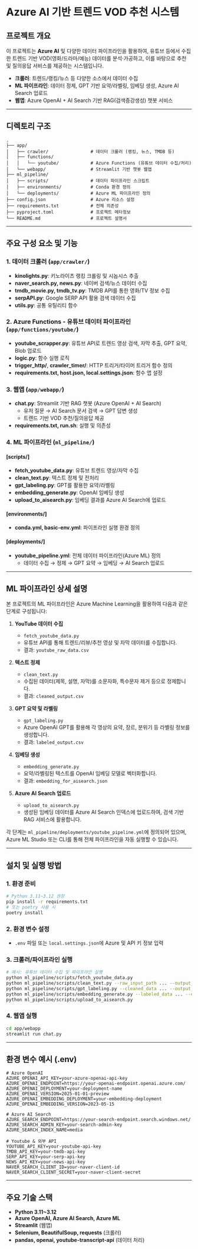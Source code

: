 # Azure AI 기반 트렌드 VOD 추천 시스템

## 프로젝트 개요

이 프로젝트는 **Azure AI** 및 다양한 데이터 파이프라인을 활용하여, 유튜브 등에서 수집한 트렌드 기반 VOD(영화/드라마/예능) 데이터를 분석·가공하고, 이를 바탕으로 추천 및 질의응답 서비스를 제공하는 시스템입니다.

- **크롤러**: 트렌드/랭킹/뉴스 등 다양한 소스에서 데이터 수집
- **ML 파이프라인**: 데이터 정제, GPT 기반 요약/라벨링, 임베딩 생성, Azure AI Search 업로드
- **웹앱**: Azure OpenAI + AI Search 기반 RAG(검색증강생성) 챗봇 서비스

---

## 디렉토리 구조

```plaintext
.
├── app/
│   ├── crawler/                # 데이터 크롤러 (랭킹, 뉴스, TMDB 등)
│   ├── functions/
│   │   └── youtube/            # Azure Functions (유튜브 데이터 수집/처리)
│   └── webapp/                 # Streamlit 기반 챗봇 웹앱
├── ml_pipeline/
│   ├── scripts/                # 데이터 파이프라인 스크립트
│   ├── environments/           # Conda 환경 정의
│   └── deployments/            # Azure ML 파이프라인 정의
├── config.json                 # Azure 리소스 설정
├── requirements.txt            # 전체 의존성
├── pyproject.toml              # 프로젝트 메타정보
└── README.md                   # 프로젝트 설명서
```

---

## 주요 구성 요소 및 기능

### 1. 데이터 크롤러 (`app/crawler/`)

- **kinolights.py**: 키노라이츠 랭킹 크롤링 및 시놉시스 추출
- **naver_search.py, news.py**: 네이버 검색/뉴스 데이터 수집
- **tmdb_movie.py, tmdb_tv.py**: TMDB API를 통한 영화/TV 정보 수집
- **serpAPI.py**: Google SERP API 활용 검색 데이터 수집
- **utils.py**: 공통 유틸리티 함수

### 2. Azure Functions - 유튜브 데이터 파이프라인 (`app/functions/youtube/`)

- **youtube_scrapper.py**: 유튜브 API로 트렌드 영상 검색, 자막 추출, GPT 요약, Blob 업로드
- **logic.py**: 함수 실행 로직
- **trigger_http/**, **crawler_timer/**: HTTP 트리거/타이머 트리거 함수 정의
- **requirements.txt, host.json, local.settings.json**: 함수 앱 설정

### 3. 웹앱 (`app/webapp/`)

- **chat.py**: Streamlit 기반 RAG 챗봇 (Azure OpenAI + AI Search)
    - 유저 질문 → AI Search 문서 검색 → GPT 답변 생성
    - 트렌드 기반 VOD 추천/질의응답 제공
- **requirements.txt, run.sh**: 실행 및 의존성

### 4. ML 파이프라인 (`ml_pipeline/`)

#### [scripts/]
- **fetch_youtube_data.py**: 유튜브 트렌드 영상/자막 수집
- **clean_text.py**: 텍스트 정제 및 전처리
- **gpt_labeling.py**: GPT를 활용한 요약/라벨링
- **embedding_generate.py**: OpenAI 임베딩 생성
- **upload_to_aisearch.py**: 임베딩 결과를 Azure AI Search에 업로드

#### [environments/]
- **conda.yml, basic-env.yml**: 파이프라인 실행 환경 정의

#### [deployments/]
- **youtube_pipeline.yml**: 전체 데이터 파이프라인(Azure ML) 정의
    - 데이터 수집 → 정제 → GPT 요약 → 임베딩 → AI Search 업로드

---

## ML 파이프라인 상세 설명

본 프로젝트의 ML 파이프라인은 Azure Machine Learning을 활용하여 다음과 같은 단계로 구성됩니다:

1. **YouTube 데이터 수집**
    - `fetch_youtube_data.py`
    - 유튜브 API를 통해 트렌드/리뷰/추천 영상 및 자막 데이터를 수집합니다.
    - 결과: `youtube_raw_data.csv`

2. **텍스트 정제**
    - `clean_text.py`
    - 수집된 데이터(제목, 설명, 자막)를 소문자화, 특수문자 제거 등으로 정제합니다.
    - 결과: `cleaned_output.csv`

3. **GPT 요약 및 라벨링**
    - `gpt_labeling.py`
    - Azure OpenAI GPT를 활용해 각 영상의 요약, 장르, 분위기 등 라벨링 정보를 생성합니다.
    - 결과: `labeled_output.csv`

4. **임베딩 생성**
    - `embedding_generate.py`
    - 요약/라벨링된 텍스트를 OpenAI 임베딩 모델로 벡터화합니다.
    - 결과: `embedding_for_aisearch.json`

5. **Azure AI Search 업로드**
    - `upload_to_aisearch.py`
    - 생성된 임베딩 데이터를 Azure AI Search 인덱스에 업로드하여, 검색 기반 RAG 서비스에 활용합니다.

각 단계는 `ml_pipeline/deployments/youtube_pipeline.yml`에 정의되어 있으며, Azure ML Studio 또는 CLI를 통해 전체 파이프라인을 자동 실행할 수 있습니다.

---

## 설치 및 실행 방법

### 1. 환경 준비

```bash
# Python 3.11~3.12 권장
pip install -r requirements.txt
# 또는 poetry 사용 시
poetry install
```

### 2. 환경 변수 설정

- `.env` 파일 또는 `local.settings.json`에 Azure 및 API 키 정보 입력

### 3. 크롤러/파이프라인 실행

```bash
# 예시: 유튜브 데이터 수집 및 파이프라인 실행
python ml_pipeline/scripts/fetch_youtube_data.py
python ml_pipeline/scripts/clean_text.py --raw_input_path ... --output_path ...
python ml_pipeline/scripts/gpt_labeling.py --cleaned_data ... --output_path ...
python ml_pipeline/scripts/embedding_generate.py --labeled_data ... --output_path ...
python ml_pipeline/scripts/upload_to_aisearch.py
```

### 4. 웹앱 실행

```bash
cd app/webapp
streamlit run chat.py
```

---

## 환경 변수 예시 (.env)

```env
# Azure OpenAI
AZURE_OPENAI_API_KEY=your-azure-openai-api-key
AZURE_OPENAI_ENDPOINT=https://your-openai-endpoint.openai.azure.com/
AZURE_OPENAI_DEPLOYMENT=your-deployment-name
AZURE_OPENAI_VERSION=2025-01-01-preview
AZURE_OPENAI_EMBEDDING_DEPLOYMENT=your-embedding-deployment
AZURE_OPENAI_EMBEDDING_VERSION=2023-05-15

# Azure AI Search
AZURE_SEARCH_ENDPOINT=https://your-search-endpoint.search.windows.net/
AZURE_SEARCH_ADMIN_KEY=your-search-admin-key
AZURE_SEARCH_INDEX_NAME=media

# Youtube & 외부 API
YOUTUBE_API_KEY=your-youtube-api-key
TMDB_API_KEY=your-tmdb-api-key
SERP_API_KEY=your-serp-api-key
NEWS_API_KEY=your-news-api-key
NAVER_SEARCH_CLIENT_ID=your-naver-client-id
NAVER_SEARCH_CLIENT_SECRET=your-naver-client-secret
```

---

## 주요 기술 스택

- **Python 3.11~3.12**
- **Azure OpenAI, Azure AI Search, Azure ML**
- **Streamlit** (웹앱)
- **Selenium, BeautifulSoup, requests** (크롤러)
- **pandas, openai, youtube-transcript-api** (데이터 처리)
